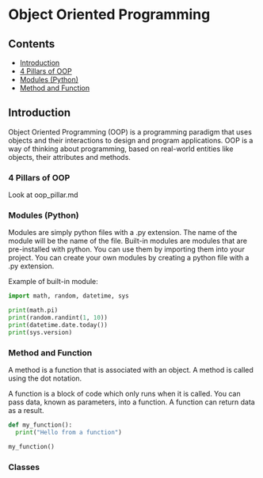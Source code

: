 # Object Oriented Programming

## Contents

- [Introduction](#introduction)
- [4 Pillars of OOP](#4-pillars-of-oop)
- [Modules (Python)](#modules-python)
- [Method and Function](#method-and-function)

## Introduction

Object Oriented Programming (OOP) is a programming paradigm that uses objects and their interactions to design and program applications. OOP is a way of thinking about programming, based on real-world entities like objects, their attributes and methods.

### 4 Pillars of OOP
Look at oop_pillar.md

### Modules (Python)

Modules are simply python files with a .py extension. The name of the module will be the name of the file.
Built-in modules are modules that are pre-installed with python. You can use them by importing them into your project.
You can create your own modules by creating a python file with a .py extension.

Example of built-in module:

```python
import math, random, datetime, sys

print(math.pi)
print(random.randint(1, 10))
print(datetime.date.today())
print(sys.version)
```

### Method and Function

A method is a function that is associated with an object. A method is called using the dot notation.

A function is a block of code which only runs when it is called. You can pass data, known as parameters, into a function. A function can return data as a result.

```python
def my_function():
  print("Hello from a function")

my_function()
```

### Classes
